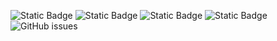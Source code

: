 ![Static Badge](https://img.shields.io/badge/blacklists-60-000000) ![Static Badge](https://img.shields.io/badge/blacklisted-2894591-cc0000) ![Static Badge](https://img.shields.io/badge/whitelisted-2243-00CC00) ![Static Badge](https://img.shields.io/badge/streaming_blacklist-28107-000000) ![GitHub issues](https://img.shields.io/github/issues/fabriziosalmi/blacklists)
